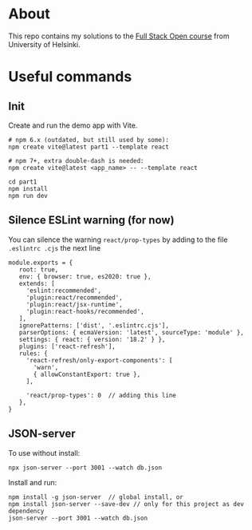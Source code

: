 # About

This repo contains my solutions to the [Full Stack Open course](https://fullstackopen.com/en/) from University of Helsinki.

# Useful commands

## Init

Create and run the demo app with Vite.

```
# npm 6.x (outdated, but still used by some):
npm create vite@latest part1 --template react

# npm 7+, extra double-dash is needed:
npm create vite@latest <app_name> -- --template react

cd part1
npm install
npm run dev
```

## Silence ESLint warning (for now)

You can silence the warning `react/prop-types` by adding to the file `.eslintrc .cjs` the next line

```
module.exports = {
   root: true,
   env: { browser: true, es2020: true },
   extends: [
     'eslint:recommended',
     'plugin:react/recommended',
     'plugin:react/jsx-runtime',
     'plugin:react-hooks/recommended',
   ],
   ignorePatterns: ['dist', '.eslintrc.cjs'],
   parserOptions: { ecmaVersion: 'latest', sourceType: 'module' },
   settings: { react: { version: '18.2' } },
   plugins: ['react-refresh'],
   rules: {
     'react-refresh/only-export-components': [
       'warn',
       { allowConstantExport: true },
     ],

     'react/prop-types': 0  // adding this line
   },
}
```

## JSON-server

To use without install:

```
npx json-server --port 3001 --watch db.json
```

Install and run:

```
npm install -g json-server  // global install, or
npm install json-server --save-dev // only for this project as dev dependency
json-server --port 3001 --watch db.json
```

